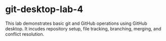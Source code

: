 # git-desktop-lab-4
This lab demonstrates basic git and GitHub operations using GitHub desktop. It incudes repository setup, file tracking, branching, merging, and conflict resolution.

